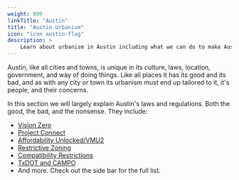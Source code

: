 ```yaml
---
weight: 999
linkTitle: "Austin"
title: "Austin Urbanism"
icon: "icon austin-flag"
description: >
    Learn about urbanism in Austin including what we can do to make Austin a friendly, livable place.
---
```

Austin, like all cities and towns, is unique in its culture, laws, location, government, and way of doing things. Like all places it has its good and its bad, and as with any city or town its urbanism must end up tailored to it, it's people, and their concerns.

In this section we will largely explain Austin's laws and regulations. Both the good, the bad, and the nonsense. They include: 

- [Vision Zero](/austin/transportation/vision_zero)
- [Project Connect](/austin/transportation/project_connect)
- [Affordability Unlocked/VMU2](/austin/transportation/afforability_unlocked_vmu2)
- [Restrictive Zoning](/austin/transportation/restrictive_zoning)
- [Compatibility Restrictions](/austin/housing/compatibility_restrictions)
- [TxDOT and CAMPO](/austin/transportation/txdot_and_campo)
- And more. Check out the side bar for the full list.